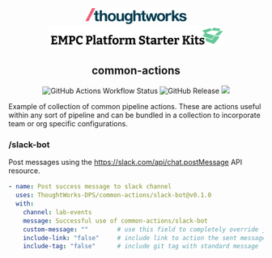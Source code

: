 <div align="center">
	<p>
	<img alt="Thoughtworks Logo" src="https://raw.githubusercontent.com/ThoughtWorks-DPS/static/master/thoughtworks_flamingo_wave.png?sanitize=true" width=200 /><br />
	<img alt="DPS Title" src="https://raw.githubusercontent.com/ThoughtWorks-DPS/static/master/EMPCPlatformStarterKitsImage.png?sanitize=true" width=350/><br />
	<h2>common-actions</h2>
	<img alt="GitHub Actions Workflow Status" src="https://img.shields.io/github/actions/workflow/status/ThoughtWorks-DPS/common-actions/.github%2Fworkflows%2Fdevelopment-build.yaml"> <img alt="GitHub Release" src="https://img.shields.io/github/v/release/ThoughtWorks-DPS/common-actions"> <a href="https://opensource.org/licenses/MIT"><img src="https://img.shields.io/badge/license-MIT-blue.svg"></a>
	</p>
</div>

Example of collection of common pipeline actions. These are actions useful within any sort of pipeline and can be bundled in a collection to incorporate team or org specific configurations.  

### /slack-bot

Post messages using the https://slack.com/api/chat.postMessage API resource.  

```yaml
- name: Post success message to slack channel
  uses: ThoughtWorks-DPS/common-actions/slack-bot@v0.1.0
  with:
    channel: lab-events
    message: Successful use of common-actions/slack-bot
    custom-message: ""        # use this field to completely override json body
    include-link: "false"     # include link to action the sent message
    include-tag: "false"      # include git tag with standard message
```
